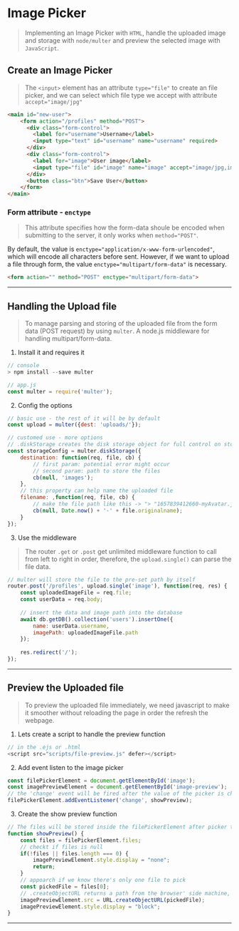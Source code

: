 # Image Picker
> Implementing an Image Picker with `HTML`, handle the uploaded image and storage with `node/multer` and preview the selected image with `JavaScript`.

## Create an Image Picker
> The `<input>` element has an attribute `type="file"` to create an file picker, and we can select which file type we accept with attribute `accept="image/jpg"`
```html
<main id="new-user">
    <form action="/profiles" method="POST">
      <div class="form-control">
        <label for="username">Username</label>
        <input type="text" id="username" name="username" required>
      </div>
      <div class="form-control">
        <label for="image">User image</label>
        <input type="file" id="image" name="image" accept="image/jpg,image/png" required />
      </div>
      <button class="btn">Save User</button>
    </form>
</main>
```

### Form attribute - `enctype`
> This attribute specifies how the form-data shoule be encoded when submitting to the server, it only works when `method="POST"`.

By default, the value is `enctype="application/x-www-form-urlencoded"`, which will encode all characters before sent. However, if we want to upload a file through form, the value `enctype="multipart/form-data"` is necessary.
```html
<form action="" method="POST" enctype="multipart/form-data">
```

---

## Handling the Upload file
> To manage parsing and storing of the uploaded file from the form data (POST request) by using `multer`. A node.js middleware for handling multipart/form-data.
1. Install it and requires it
```js
// console
> npm install --save multer

// app.js
const multer = require('multer');
```
2. Config the options
```js
// basic use - the rest of it will be by default
const upload = multer({dest: 'uploads/'});

// customed use - more options
// .diskStorage creates the disk storage object for full control on storing files to disk
const storageConfig = multer.diskStorage({
    destination: function(req, file, cb) {
        // first param: potential error might occur
        // second param: path to store the files
        cb(null, 'images');
    },
    // this property can help name the uploaded file
    filename: ,function(req, file, cb) {
        // make the file path like this -> "> "1657839412660-myAvatar.jpg"
        cb(null, Date.now() + '-' + file.originalname);
    }
});
```

3. Use the middleware
> The router `.get` or `.post` get unlimited middleware function to call from left to right in order, therefore, the `upload.single()` can parse the file data.
```js
// multer will store the file to the pre-set path by itself
router.post('/profiles', upload.single('image'), function(req, res) {
    const uploadedImageFile = req.file;
    const userData = req.body;
    
    // insert the data and image path into the database
    await db.getDB().collection('users').insertOne({
        name: userData.username,
        imagePath: uploadedImageFile.path
    });
    
    res.redirect('/');
});
```

---

## Preview the Uploaded file
> To preview the uploaded file immediately, we need javascript to make it smoother without reloading the page in order the refresh the webpage.
1. Lets create a script to handle the preview function
```js
// in the .ejs or .html
<script src="scripts/file-preview.js" defer></script>
```
2. Add event listen to the image picker
```js
const filePickerElement = document.getElementById('image');
const imagePreviewElement = document.getElementById('image-preview');
// the 'change' event will be fired after the value of the picker is changed
filePickerElement.addEventListener('change', showPreview);
```
3. Create the show preview function
```js
// The files will be stored inside the filePickerElement after picker the file
function showPreview() {
    const files = filePickerElement.files;
    // checkt if files is null
    if(!files || files.length === 0) {
        imagePreviewElement.style.display = "none";
        return;
    }
    // appoarch if we know there's only one file to pick
    const pickedFile = files[0];
    // .createObjectURL returns a path from the browser' side machine, that're picked by the user
    imagePreviewElement.src = URL.createObjectURL(pickedFile);
    imagePreviewElement.style.display = "block";
}

```

---
